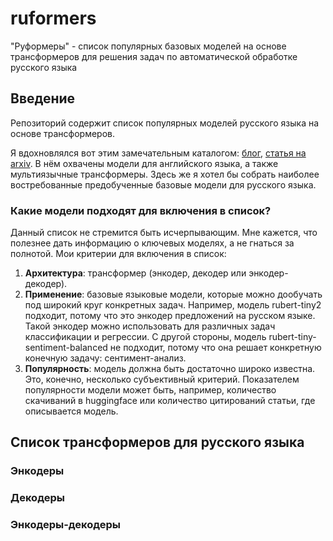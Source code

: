 # ruformers
"Руформеры" - список популярных базовых моделей на основе трансформеров для решения задач по автоматической обработке русского языка

## Введение

Репозиторий содержит список популярных моделей русского языка на основе трансформеров.

Я вдохновлялся вот этим замечательным каталогом: [блог](https://amatriain.net/blog/transformer-models-an-introduction-and-catalog-2d1e9039f376/), [статья на arxiv](https://arxiv.org/abs/2302.07730). 
В нём охвачены модели для английского языка, а также мультиязычные трансформеры. Здесь же я хотел бы собрать наиболее востребованные предобученные базовые модели для русского языка. 

### Какие модели подходят для включения в список?  

Данный список не стремится быть исчерпывающим. Мне кажется, что полезнее дать информацию о ключевых моделях, а не гнаться за полнотой. Мои критерии для включения в список: 

1. **Архитектура**: трансформер (энкодер, декодер или энкодер-декодер).  
2. **Применение**: базовые языковые модели, которые можно дообучать под широкий круг конкретных задач. Например, модель rubert-tiny2 подходит, потому что это энкодер предложений на русском языке. Такой энкодер можно использовать для различных задач классификации и регрессии. С другой стороны, модель rubert-tiny-sentiment-balanced не подходит, потому что она решает конкретную конечную задачу: сентимент-анализ.  
3. **Популярность**: модель должна быть достаточно широко известна. Это, конечно, несколько субъективный критерий. Показателем популярности модели может быть, например, количество скачиваний в huggingface или количество цитирований статьи, где описывается модель.  

## Список трансформеров для русского языка

### Энкодеры

### Декодеры

### Энкодеры-декодеры

